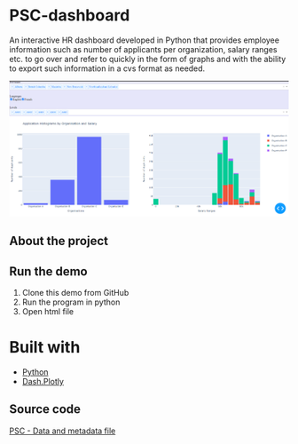 # PSC-dashboard

An interactive HR dashboard developed in Python that provides employee information such as number of applicants per organization, salary ranges etc. to go over and refer to quickly in the form of graphs and with the ability to export such information in a cvs format as needed.

![dashboard](misc/dashboard.png)

## About the project

## Run the demo
1. Clone this demo from GitHub
2. Run the program in python 
3. Open html file

# Built with 
* [Python](https://www.python.org/)
* [Dash.Plotly](https://dash.plotly.com/)
  
## Source code
[PSC - Data and metadata file](https://github.com/sebandric/PSC-dashboard/tree/main/Data)
